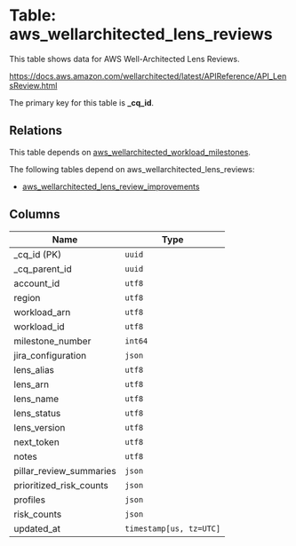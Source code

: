 # Table: aws_wellarchitected_lens_reviews

This table shows data for AWS Well-Architected Lens Reviews.

https://docs.aws.amazon.com/wellarchitected/latest/APIReference/API_LensReview.html

The primary key for this table is **_cq_id**.

## Relations

This table depends on [aws_wellarchitected_workload_milestones](aws_wellarchitected_workload_milestones.md).

The following tables depend on aws_wellarchitected_lens_reviews:
  - [aws_wellarchitected_lens_review_improvements](aws_wellarchitected_lens_review_improvements.md)

## Columns

| Name          | Type          |
| ------------- | ------------- |
|_cq_id (PK)|`uuid`|
|_cq_parent_id|`uuid`|
|account_id|`utf8`|
|region|`utf8`|
|workload_arn|`utf8`|
|workload_id|`utf8`|
|milestone_number|`int64`|
|jira_configuration|`json`|
|lens_alias|`utf8`|
|lens_arn|`utf8`|
|lens_name|`utf8`|
|lens_status|`utf8`|
|lens_version|`utf8`|
|next_token|`utf8`|
|notes|`utf8`|
|pillar_review_summaries|`json`|
|prioritized_risk_counts|`json`|
|profiles|`json`|
|risk_counts|`json`|
|updated_at|`timestamp[us, tz=UTC]`|
